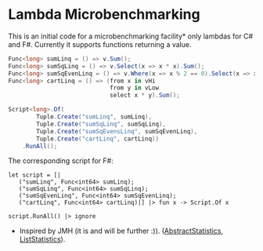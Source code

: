 Lambda Microbenchmarking
=======================

This is an initial code for a microbenchmarking facility* only lambdas for C# and F#.
Currently it supports functions returning a value.

```C#
Func<long> sumLinq = () => v.Sum();
Func<long> sumSqLinq = () => v.Select(x => x * x).Sum();
Func<long> sumSqEvenLinq = () => v.Where(x => x % 2 == 0).Select(x => x * x).Sum();
Func<long> cartLinq = () => (from x in vHi
                             from y in vLow
                             select x * y).Sum();

Script<long>.Of(
        Tuple.Create("sumLinq", sumLinq),
        Tuple.Create("sumSqLinq", sumSqLinq),
        Tuple.Create("sumSqEvensLinq", sumSqEvenLinq),
        Tuple.Create("cartLinq", cartLinq))
    .RunAll();
```
The corresponding script for F#:
```F#
let script = [|
   ("sumLinq", Func<int64> sumLinq);
   ("sumSqLinq", Func<int64> sumSqLinq);
   ("sumSqEvenLinq", Func<int64> sumSqEvenLinq);
   ("cartLinq", Func<int64> cartLinq)|] |> fun x -> Script.Of x
   
script.RunAll() |> ignore
```

* Inspired by JMH (it is and will be further :)). ([AbstractStatistics](http://hg.openjdk.java.net/code-tools/jmh/file/75f8b23444f6/jmh-core/src/main/java/org/openjdk/jmh/util/internal/AbstractStatistics.java), [ListStatistics](http://hg.openjdk.java.net/code-tools/jmh/file/75f8b23444f6/jmh-core/src/main/java/org/openjdk/jmh/util/internal/ListStatistics.java)).
 
